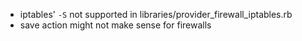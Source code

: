  - iptables' `-S` not supported in libraries/provider_firewall_iptables.rb
 - save action might not make sense for firewalls
